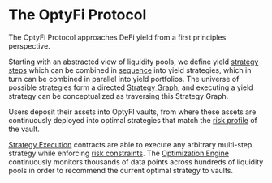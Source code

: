 # The OptyFi Protocol

The OptyFi Protocol approaches DeFi yield from a first principles perspective.  

Starting with an abstracted view of liquidity pools, we define yield [strategy steps](strategy-composition.md#strategy-step) which can be combined in [sequence](strategy-composition.md#strategy-sequence) into yield strategies, which in turn can be combined in parallel into yield portfolios. The universe of possible strategies form a directed [Strategy Graph](strategy-composition.md#strategy-graph), and executing a yield strategy can be conceptualized as traversing this Strategy Graph. 

Users deposit their assets into OptyFI vaults, from where these assets are continuously deployed into optimal strategies that match the [risk profile](risk-framework.md#risk-profiles) of the vault.

[Strategy Execution](strategy-execution.md) contracts are able to execute any arbitrary multi-step strategy while enforcing [risk constraints](risk-framework.md). The [Optimization Engine](optimization-engine.md) continuously monitors thousands of data points across hundreds of liquidity pools in order to recommend the current optimal strategy to vaults.  



